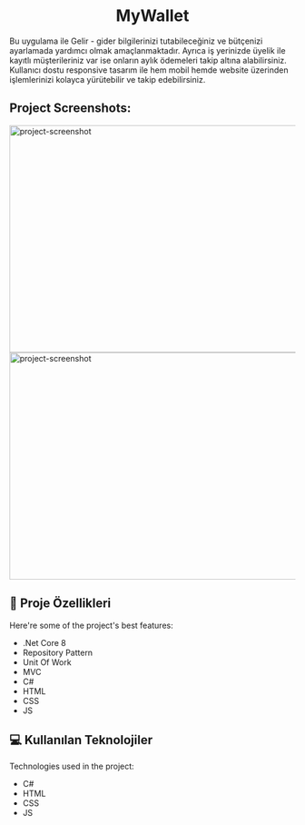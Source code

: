 <h1 align="center" id="title">MyWallet</h1>

<p id="description">Bu uygulama ile Gelir - gider bilgilerinizi tutabileceğiniz ve bütçenizi ayarlamada yardımcı olmak amaçlanmaktadır. Ayrıca iş yerinizde üyelik ile kayıtlı müşterileriniz var ise onların aylık ödemeleri takip altına alabilirsiniz. Kullanıcı dostu responsive tasarım ile hem mobil hemde website üzerinden işlemlerinizi kolayca yürütebilir ve takip edebilirsiniz.</p>

<h2>Project Screenshots:</h2>

<img src="https://r.resimlink.com/OT3WzU-.png" alt="project-screenshot" width="750" height="400/">
<img src="https://i.hizliresim.com/pgm41mm.png" alt="project-screenshot" width="750" height="400/">

  
  
<h2>🧐 Proje Özellikleri</h2>

Here're some of the project's best features:

*   .Net Core 8
*   Repository Pattern
*   Unit Of Work
*   MVC
*   C#
*   HTML
*   CSS
*   JS

  
<h2>💻 Kullanılan Teknolojiler</h2>

Technologies used in the project:

*   C#
*   HTML
*   CSS
*   JS
